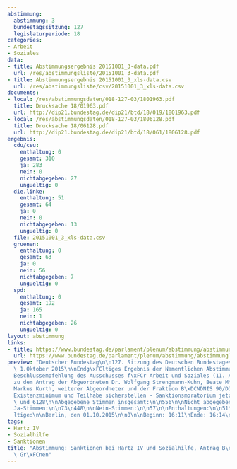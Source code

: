 ```yaml
---
abstimmung:
  abstimmung: 3
  bundestagssitzung: 127
  legislaturperiode: 18
categories:
- Arbeit
- Soziales
data:
- title: Abstimmungsergebnis 20151001_3-data.pdf
  url: /res/abstimmungsliste/20151001_3-data.pdf
- title: Abstimmungsergebnis 20151001_3_xls-data.csv
  url: /res/abstimmungsliste/csv/20151001_3_xls-data.csv
documents:
- local: /res/abstimmungsdaten/018-127-03/1801963.pdf
  title: Drucksache 18/01963.pdf
  url: http://dip21.bundestag.de/dip21/btd/18/019/1801963.pdf
- local: /res/abstimmungsdaten/018-127-03/1806128.pdf
  title: Drucksache 18/06128.pdf
  url: http://dip21.bundestag.de/dip21/btd/18/061/1806128.pdf
ergebnis:
  cdu/csu:
    enthaltung: 0
    gesamt: 310
    ja: 283
    nein: 0
    nichtabgegeben: 27
    ungueltig: 0
  die.linke:
    enthaltung: 51
    gesamt: 64
    ja: 0
    nein: 0
    nichtabgegeben: 13
    ungueltig: 0
  file: 20151001_3_xls-data.csv
  gruenen:
    enthaltung: 0
    gesamt: 63
    ja: 0
    nein: 56
    nichtabgegeben: 7
    ungueltig: 0
  spd:
    enthaltung: 0
    gesamt: 192
    ja: 165
    nein: 1
    nichtabgegeben: 26
    ungueltig: 0
layout: abstimmung
links:
- title: https://www.bundestag.de/parlament/plenum/abstimmung/abstimmung?id=358
  url: https://www.bundestag.de/parlament/plenum/abstimmung/abstimmung?id=358
preview: "Deutscher Bundestag\n\n127. Sitzung des Deutschen Bundestages\nam Donnerstag,\
  \ 1.Oktober 2015\n\nEndg\xFCltiges Ergebnis der Namentlichen Abstimmung Nr. 3\n\n\
  Beschlussempfehlung des Ausschusses f\xFCr Arbeit und Soziales (11. Ausschuss)\n\
  zu dem Antrag der Abgeordneten Dr. Wolfgang Strengmann-Kuhn, Beate M\xFCller-Gemmeke,\n\
  Markus Kurth, weiterer Abgeordneter und der Fraktion B\xDCNDNIS 90/DIE GR\xDCNEN\n\
  Existenzminimum und Teilhabe sicherstellen - Sanktionsmoratorium jetzt\nDrs. 18/1963\
  \ und 6128\n\nAbgegebene Stimmen insgesamt:\n\n556\n\nNicht abgegebene Stimmen:\n\
  Ja-Stimmen:\n\n73\n448\n\nNein-Stimmen:\n\n57\n\nEnthaltungen:\n\n51\n\nUng\xFC\
  ltige:\n\nBerlin, den 01.10.2015\n\n0\n\nBeginn: 16:11\nEnde: 16:14\n"
tags:
- Hartz IV
- Sozialhilfe
- Sanktionen
title: "Abstimmung: Sanktionen bei Hartz IV und Sozialhilfe, Antrag B\xFCndnis 90/Die\
  \ Gr\xFCnen"
---
```

